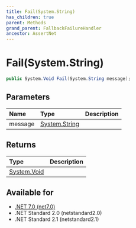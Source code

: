 ```yaml
---
title: Fail(System.String)
has_children: true
parent: Methods
grand_parent: FallbackFailureHandler
ancestor: AssertNet
---
```

# Fail(System.String)

```csharp
public System.Void Fail(System.String message);
```

## Parameters
| Name    | Type                                                                        | Description |
|:--------|:----------------------------------------------------------------------------|:------------|
| message | [System.String](https://learn.microsoft.com/en-us/dotnet/api/system.string) |             |


## Returns
| Type                                                                    | Description |
|:------------------------------------------------------------------------|:------------|
| [System.Void](https://learn.microsoft.com/en-us/dotnet/api/system.void) |             |

## Available for
- [.NET 7.0 (net7.0)](https://versionsof.net/core/7.0/)
- .NET Standard 2.0 (netstandard2.0)
- .NET Standard 2.1 (netstandard2.1)
